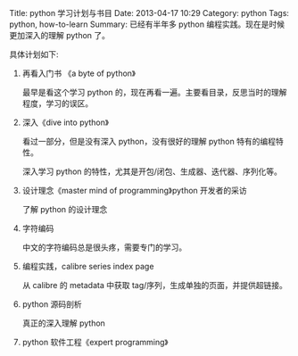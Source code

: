Title: python 学习计划与书目
Date: 2013-04-17 10:29
Category: python
Tags: python, how-to-learn
Summary: 已经有半年多 python 编程实践。现在是时候更加深入的理解 python 了。

具体计划如下:


1. 再看入门书 《a byte of python》

    最早是看这个学习 python 的，现在再看一遍。主要看目录，反思当时的理解程度，学习的误区。

2. 深入《dive into python》

    看过一部分，但是没有深入 python，没有很好的理解 python 特有的编程特性。

    深入学习 python 的特性，尤其是开包/闭包、生成器、迭代器、序列化等。

3. 设计理念《master mind of programming》python 开发者的采访

    了解 python 的设计理念

4. 字符编码

    中文的字符编码总是很头疼，需要专门的学习。

5. 编程实践，calibre series index page

    从 calibre 的 metadata 中获取 tag/序列，生成单独的页面，并提供超链接。

6. python 源码剖析

    真正的深入理解 python

7. python 软件工程《expert programming》

